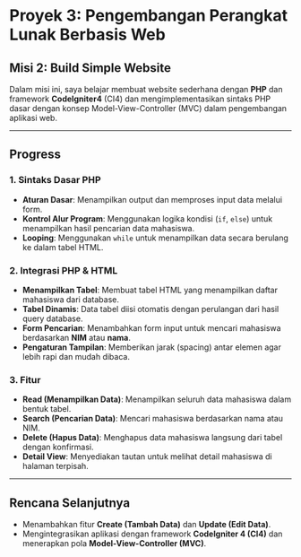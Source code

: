 # Proyek 3: Pengembangan Perangkat Lunak Berbasis Web  
## Misi 2: Build Simple Website  

Dalam misi ini, saya belajar membuat website sederhana dengan **PHP** dan framework **CodeIgniter4** (CI4) dan mengimplementasikan sintaks PHP dasar dengan konsep Model-View-Controller (MVC) dalam pengembangan aplikasi web.

---

## Progress  

### 1. Sintaks Dasar PHP  
- **Aturan Dasar**: Menampilkan output dan memproses input data melalui form.  
- **Kontrol Alur Program**: Menggunakan logika kondisi (`if`, `else`) untuk menampilkan hasil pencarian data mahasiswa.  
- **Looping**: Menggunakan `while` untuk menampilkan data secara berulang ke dalam tabel HTML.  

### 2. Integrasi PHP & HTML  
- **Menampilkan Tabel**: Membuat tabel HTML yang menampilkan daftar mahasiswa dari database.  
- **Tabel Dinamis**: Data tabel diisi otomatis dengan perulangan dari hasil query database.  
- **Form Pencarian**: Menambahkan form input untuk mencari mahasiswa berdasarkan **NIM** atau **nama**.  
- **Pengaturan Tampilan**: Memberikan jarak (spacing) antar elemen agar lebih rapi dan mudah dibaca.  

### 3. Fitur 
- **Read (Menampilkan Data)**: Menampilkan seluruh data mahasiswa dalam bentuk tabel.  
- **Search (Pencarian Data)**: Mencari mahasiswa berdasarkan nama atau NIM.  
- **Delete (Hapus Data)**: Menghapus data mahasiswa langsung dari tabel dengan konfirmasi.  
- **Detail View**: Menyediakan tautan untuk melihat detail mahasiswa di halaman terpisah.  

---

## Rencana Selanjutnya  
- Menambahkan fitur **Create (Tambah Data)** dan **Update (Edit Data)**.  
- Mengintegrasikan aplikasi dengan framework **CodeIgniter 4 (CI4)** dan menerapkan pola **Model-View-Controller (MVC)**.  
